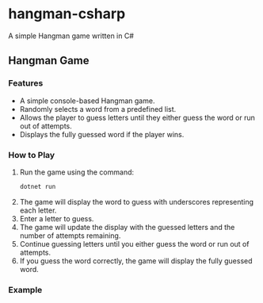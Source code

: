 # hangman-csharp
A simple Hangman game written in C#

## Hangman Game

### Features
- A simple console-based Hangman game.
- Randomly selects a word from a predefined list.
- Allows the player to guess letters until they either guess the word or run out of attempts.
- Displays the fully guessed word if the player wins.

### How to Play
1. Run the game using the command:
   ```sh
   dotnet run
   ```
2. The game will display the word to guess with underscores representing each letter.
3. Enter a letter to guess.
4. The game will update the display with the guessed letters and the number of attempts remaining.
5. Continue guessing letters until you either guess the word or run out of attempts.
6. If you guess the word correctly, the game will display the fully guessed word.

### Example
